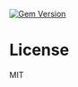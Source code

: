 [![Gem Version](https://badge.fury.io/rb/ember-auth-module-url_authenticatable-rails.png)](http://badge.fury.io/rb/ember-auth-module-url_authenticatable-rails)

License
=======

MIT
